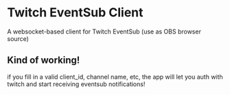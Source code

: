 # Twitch EventSub Client

A websocket-based client for Twitch EventSub (use as OBS browser source)

## Kind of working!

if you fill in a valid client_id, channel name, etc, the app will let you auth with twitch and start receiving eventsub notifications!
